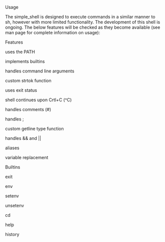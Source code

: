 Usage

The simple_shell is designed to execute commands in a similar manner to sh, however with more limited functionality. The development of this shell is ongoing. The below features will be checked as they become available (see man page for complete information on usage):



Features

 uses the PATH

 implements builtins

 handles command line arguments

 custom strtok function

 uses exit status

 shell continues upon Crtl+C (^C)

 handles comments (#)

 handles ;

 custom getline type function

 handles && and ||

 aliases

 variable replacement

Builtins

 exit

 env

 setenv

 unsetenv

 cd

 help

 history

